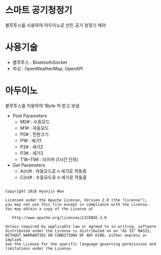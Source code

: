 # 스마트 공기청정기
블루투스를 사용하여 아두이노로 만든 공기 청정기 제어

# 사용기술
* 블루투스 : BluetoothSocket
* 파싱 : OpenWeatherMap, OpenAPI

# 아두이노
블루투스를 이용하여 1Byte 씩 받고 보냄
* Post Parameters
     * M0# : 수동모드
     * M1# : 자동모드
     * P0# : 전원끄기
     * P1# : 세기1
     * P2# : 세기2
     * P3# : 세기3
     * T1#~T9# : 타이머 (1시간 단위)
* Get Parameters
     * A(n)# : 자동모드로 n 세기로 작동중
     * C(n)# : 수동모드로 n 세기로 작동중

<pre>
<code>
Copyright 2018 Hyunjin Woo

Licensed under the Apache License, Version 2.0 (the "License");
you may not use this file except in compliance with the License.
You may obtain a copy of the License at

   http://www.apache.org/licenses/LICENSE-2.0

Unless required by applicable law or agreed to in writing, software
distributed under the License is distributed on an "AS IS" BASIS,
WITHOUT WARRANTIES OR CONDITIONS OF ANY KIND, either express or implied.
See the License for the specific language governing permissions and
limitations under the License.
</code>
</pre>
